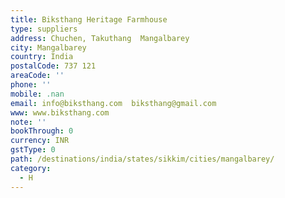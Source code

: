 ```yaml
---
title: Biksthang Heritage Farmhouse
type: suppliers
address: Chuchen, Takuthang  Mangalbarey
city: Mangalbarey
country: India
postalCode: 737 121
areaCode: ''
phone: ''
mobile: .nan
email: info@biksthang.com  biksthang@gmail.com
www: www.biksthang.com
note: ''
bookThrough: 0
currency: INR
gstType: 0
path: /destinations/india/states/sikkim/cities/mangalbarey/
category:
  - H
---
```


